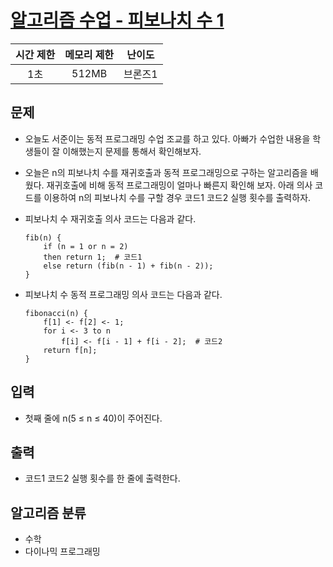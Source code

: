 # [알고리즘 수업 - 피보나치 수 1](https://www.acmicpc.net/problem/24416)

| 시간 제한 | 메모리 제한 | 난이도  |
| :-------: | :---------: | :-----: |
|    1초    |    512MB    | 브론즈1 |

## 문제

- 오늘도 서준이는 동적 프로그래밍 수업 조교를 하고 있다. 아빠가 수업한 내용을 학생들이 잘 이해했는지 문제를 통해서 확인해보자.

- 오늘은 n의 피보나치 수를 재귀호출과 동적 프로그래밍으로 구하는 알고리즘을 배웠다. 재귀호출에 비해 동적 프로그래밍이 얼마나 빠른지 확인해 보자. 아래 의사 코드를 이용하여 n의 피보나치 수를 구할 경우 코드1 코드2 실행 횟수를 출력하자.

- 피보나치 수 재귀호출 의사 코드는 다음과 같다.

  ```
  fib(n) {
      if (n = 1 or n = 2)
      then return 1;  # 코드1
      else return (fib(n - 1) + fib(n - 2));
  }
  ```

- 피보나치 수 동적 프로그래밍 의사 코드는 다음과 같다.
  ```
  fibonacci(n) {
      f[1] <- f[2] <- 1;
      for i <- 3 to n
          f[i] <- f[i - 1] + f[i - 2];  # 코드2
      return f[n];
  }
  ```

## 입력

- 첫째 줄에 n(5 ≤ n ≤ 40)이 주어진다.

## 출력

- 코드1 코드2 실행 횟수를 한 줄에 출력한다.

## 알고리즘 분류

- 수학
- 다이나믹 프로그래밍
